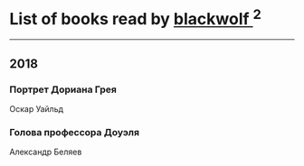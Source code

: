 # List of books read by [blackwolf ](http://vk.com/id236639644)<sup>2</sup>
---

## 2018

### Портрет Дориана Грея
Оскар Уайльд


### Голова профессора Доуэля
Александр Беляев



